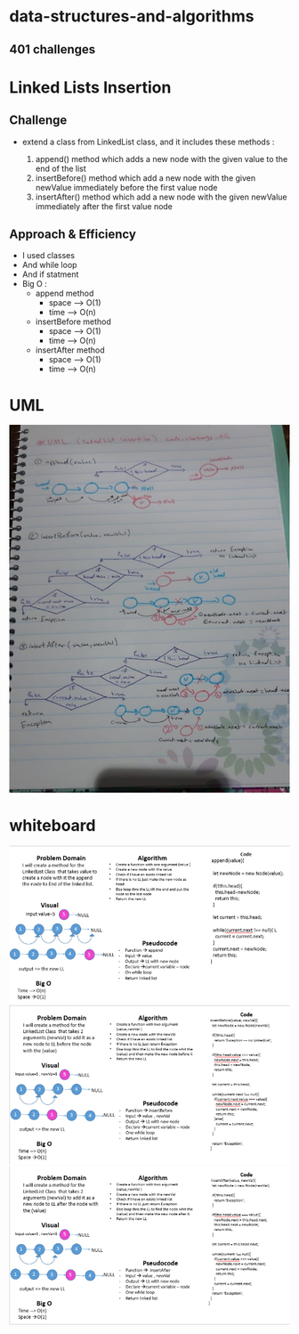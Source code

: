# data-structures-and-algorithms 


## 401 challenges 

# Linked Lists Insertion

## Challenge

  - extend a class from LinkedList class, and it includes these methods  :  

     1. append() method which adds a new node with the given value to the end of the list  
     2. insertBefore() method which add a new node with the given newValue immediately before the first value node  
     3. insertAfter() method which add a new node with the given newValue immediately after the first value node


## Approach & Efficiency
- I used classes 
- And while loop
- And if statment 
- Big O : 
  + append method
     - space --> O(1)
     - time --> O(n)
  + insertBefore method
     - space --> O(1)
     - time --> O(n)
  + insertAfter method
     - space --> O(1)
     - time --> O(n)

# UML 
![LL-Insertion-CH-06](../../assets/linkedList3.jpeg)

# whiteboard  
![append method](../../assets/append.PNG)
![insertBefor method](../../assets/insertBefore.PNG)
![inserAfter method](../../assets/insertAfter.PNG)


